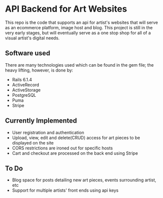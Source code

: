 # API Backend for Art Websites

This repo is the code that supports an api for artist's websites that will serve as an ecommerce platform, image host and blog. This project is still in the very early stages, but will eventually serve as a one stop shop for all of a visual artist's digital needs.

## Software used
There are many technologies used which can be found in the gem file; the heavy lifting, however, is done by: 

- Rails 6.1.4
- ActiveRecord
- ActiveStorage
- PostgreSQL
- Puma
- Stripe

## Currently Implemented

- User registration and authentication
- Upload, view, edit and delete(CRUD) access for art pieces to be displayed on the site
- CORS restrictions are ironed out for specific hosts
- Cart and checkout are processed on the back end using Stripe

## To Do
- Blog space for posts detailing new art pieces, events surrounding artist, etc
- Support for multiple artists' front ends using api keys